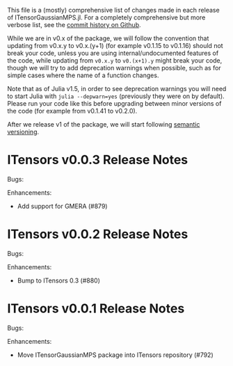 This file is a (mostly) comprehensive list of changes made in each release of ITensorGaussianMPS.jl. For a completely comprehensive but more verbose list, see the [commit history on Github](https://github.com/ITensor/ITensors.jl/commits/main/ITensorGaussianMPS).

While we are in v0.x of the package, we will follow the convention that updating from v0.x.y to v0.x.(y+1) (for example v0.1.15 to v0.1.16) should not break your code, unless you are using internal/undocumented features of the code, while updating from `v0.x.y` to `v0.(x+1).y` might break your code, though we will try to add deprecation warnings when possible, such as for simple cases where the name of a function changes.

Note that as of Julia v1.5, in order to see deprecation warnings you will need to start Julia with `julia --depwarn=yes` (previously they were on by default). Please run your code like this before upgrading between minor versions of the code (for example from v0.1.41 to v0.2.0).

After we release v1 of the package, we will start following [semantic versioning](https://semver.org).

ITensors v0.0.3 Release Notes
=============================

Bugs:

Enhancements:

- Add support for GMERA (#879)

ITensors v0.0.2 Release Notes
=============================

Bugs:

Enhancements:

- Bump to ITensors 0.3 (#880)

ITensors v0.0.1 Release Notes
=============================

Bugs:

Enhancements:

- Move ITensorGaussianMPS package into ITensors repository (#792)
